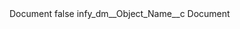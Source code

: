 <?xml version="1.0" encoding="UTF-8"?>
<CustomMetadata xmlns="http://soap.sforce.com/2006/04/metadata" xmlns:xsi="http://www.w3.org/2001/XMLSchema-instance" xmlns:xsd="http://www.w3.org/2001/XMLSchema">
    <label>Document</label>
    <protected>false</protected>
    <values>
        <field>infy_dm__Object_Name__c</field>
        <value xsi:type="xsd:string">Document</value>
    </values>
</CustomMetadata>
